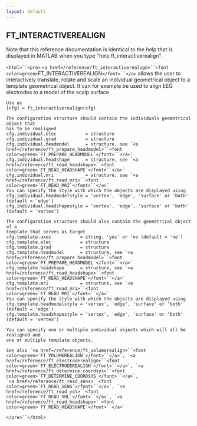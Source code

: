 ```yaml
---
layout: default
---
```


##  FT_INTERACTIVEREALIGN

Note that this reference documentation is identical to the help that is displayed in MATLAB when you type "help ft_interactiverealign".

`<html>``<pre>`
    `<a href=/reference/ft_interactiverealign>``<font color=green>`FT_INTERACTIVEREALIGN`</font>``</a>` allows the user to interactively translate, rotate and scale an
    individual geometrical object to a template geometrical object. It can for example be used
    to align EEG electrodes to a model of the scalp surface.
 
    Use as
    [cfg] = ft_interactiverealign(cfg)
 
    The configuration structure should contain the individuals geometrical object that
    has to be realigned
    cfg.individual.elec           = structure
    cfg.individual.grad           = structure
    cfg.individual.headmodel      = structure, see `<a href=/reference/ft_prepare_headmodel>``<font color=green>`FT_PREPARE_HEADMODEL`</font>``</a>`
    cfg.individual.headshape      = structure, see `<a href=/reference/ft_read_headshape>``<font color=green>`FT_READ_HEADSHAPE`</font>``</a>`
    cfg.individual.mri            = structure, see `<a href=/reference/ft_read_mri>``<font color=green>`FT_READ_MRI`</font>``</a>`
    You can specify the style with which the objects are displayed using
    cfg.individual.headmodelstyle = 'vertex', 'edge', 'surface' or 'both' (default = 'edge')
    cfg.individual.headshapestyle = 'vertex', 'edge', 'surface' or 'both' (default = 'vertex')
 
    The configuration structure should also contain the geometrical object of a
    template that serves as target
    cfg.template.axes           = string, 'yes' or 'no (default = 'no')
    cfg.template.elec           = structure
    cfg.template.grad           = structure
    cfg.template.headmodel      = structure, see `<a href=/reference/ft_prepare_headmodel>``<font color=green>`FT_PREPARE_HEADMODEL`</font>``</a>`
    cfg.template.headshape      = structure, see `<a href=/reference/ft_read_headshape>``<font color=green>`FT_READ_HEADSHAPE`</font>``</a>`
    cfg.template.mri            = structure, see `<a href=/reference/ft_read_mri>``<font color=green>`FT_READ_MRI`</font>``</a>`
    You can specify the style with which the objects are displayed using
    cfg.template.headmodelstyle = 'vertex', 'edge', 'surface' or 'both' (default = 'edge')
    cfg.template.headshapestyle = 'vertex', 'edge', 'surface' or 'both' (default = 'vertex')
 
    You can specify one or multiple individual objects which will all be realigned and
    one or multiple template objects.
 
    See also `<a href=/reference/ft_volumerealign>``<font color=green>`FT_VOLUMEREALIGN`</font>``</a>`, `<a href=/reference/ft_electroderealign>``<font color=green>`FT_ELECTRODEREALIGN`</font>``</a>`, `<a href=/reference/ft_determine_coordsys>``<font color=green>`FT_DETERMINE_COORDSYS`</font>``</a>`,
    `<a href=/reference/ft_read_sens>``<font color=green>`FT_READ_SENS`</font>``</a>`, `<a href=/reference/ft_read_vol>``<font color=green>`FT_READ_VOL`</font>``</a>`, `<a href=/reference/ft_read_headshape>``<font color=green>`FT_READ_HEADSHAPE`</font>``</a>`
`</pre>``</html>`

